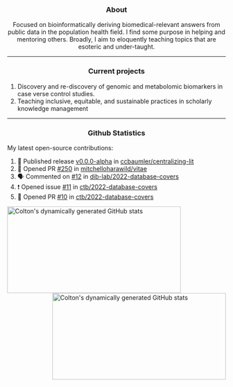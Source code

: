 <!--
Inspiration derived from:
1. https://zzetao.github.io/awesome-github-profile/
2. https://github.com/spcanelon
3. https://github.com/tallguyjenks

Tools used:
1. https://github.com/anuraghazra/github-readme-stats
2. https://github.com/jamesgeorge007/github-activity-readme
3. https://github.com/topics/profile-readme
-->

<h3 align="center">About</h3>

<p align="center">
Focused on bioinformatically deriving biomedical-relevant answers from public data in the population health field. 
I find some purpose in helping and mentoring others. Broadly, I aim to eloquently teaching topics that are esoteric and under-taught.
</p>

---

<h3 align="center">Current projects</h3>

1. Discovery and re-discovery of genomic and metabolomic biomarkers in case verse control studies.
2. Teaching inclusive, equitable, and sustainable practices in scholarly knowledge management

---

<h3 align="center">Github Statistics</h3>

My latest open-source contributions:

<!--START_SECTION:activity-->
1. 🚀 Published release [v0.0.0-alpha](https://github.com/ccbaumler/centralizing-lit/releases/tag/v0.0.0-alpha) in [ccbaumler/centralizing-lit](https://github.com/ccbaumler/centralizing-lit)
2. 💪 Opened PR [#250](https://github.com/mitchelloharawild/vitae/pull/250) in [mitchelloharawild/vitae](https://github.com/mitchelloharawild/vitae)
3. 🗣 Commented on [#12](https://github.com/dib-lab/2022-database-covers/pull/12#issuecomment-1970620926) in [dib-lab/2022-database-covers](https://github.com/dib-lab/2022-database-covers)
4. ❗ Opened issue [#11](https://github.com/ctb/2022-database-covers/issues/11) in [ctb/2022-database-covers](https://github.com/ctb/2022-database-covers)
5. 💪 Opened PR [#10](https://github.com/ctb/2022-database-covers/pull/10) in [ctb/2022-database-covers](https://github.com/ctb/2022-database-covers)
<!--END_SECTION:activity-->

<a href="https://github.com/ccbaumler">
  <img height="200" width=400 align="left" alt="Colton's dynamically generated GitHub stats" src="https://github-readme-stats.vercel.app/api?username=ccbaumler&show_icons=true&title_color=434d58&icon_color=fa8072&ring_color=ba55d3"/>
</a>
<a href="https://github.com/ccbaumler">
  <img height="200" width=400 align="right" alt="Colton's dynamically generated GitHub stats" src="https://github-readme-stats.vercel.app/api/top-langs/?username=ccbaumler&layout=compact&langs_count=6&card_width=320&title_color=434d58&hide=Standard%20ML,%20TeX,%20Jupyter%20Notebook" />
</a>
